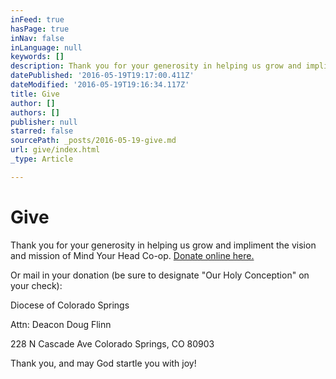 ```yaml
---
inFeed: true
hasPage: true
inNav: false
inLanguage: null
keywords: []
description: Thank you for your generosity in helping us grow and impliment the vision and mission of Mind Your Head Co-op. Donate online here.
datePublished: '2016-05-19T19:17:00.411Z'
dateModified: '2016-05-19T19:16:34.117Z'
title: Give
author: []
authors: []
publisher: null
starred: false
sourcePath: _posts/2016-05-19-give.md
url: give/index.html
_type: Article

---
```

# Give

Thank you for your generosity in helping us grow and impliment the vision and mission of Mind Your Head Co-op. [Donate online here.][0]

Or mail in your donation (be sure to designate "Our Holy Conception" on your check):

Diocese of Colorado Springs

Attn: Deacon Doug Flinn

228 N Cascade Ave Colorado Springs, CO 80903

Thank you, and may God startle you with joy!

[0]: https://myportal.diocs.org/Campaign/Gift/5